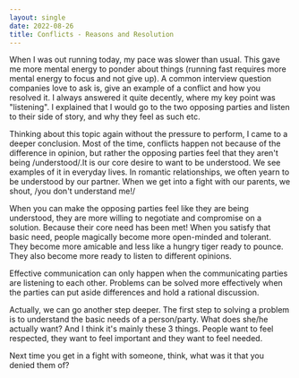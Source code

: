 ```yaml
---
layout: single
date: 2022-08-26
title: Conflicts - Reasons and Resolution
---
```

When I was out running today, my pace was slower than usual. This gave me more mental energy to ponder about things (running fast requires more mental energy to focus and not give up). A common interview question companies love to ask is, give an example of a conflict and how you resolved it. I always answered it quite decently, where my key point was "listening". I explained that I would go to the two opposing parties and listen to their side of story, and why they feel as such etc. 

Thinking about this topic again without the pressure to perform, I came to a deeper conclusion. Most of the time, conflicts happen not because of the difference in opinion, but rather the opposing parties feel that they aren't being /understood/.It is our core desire to want to be understood. We see examples of it in everyday lives. In romantic relationships, we often yearn to be understood by our partner. When we get into a fight with our parents, we shout, /you don't understand me!/ 

When you can make the opposing parties feel like they are being understood, they are more willing to negotiate and compromise on a solution. Because their core need has been met! When you satisfy that basic need, people magically become more open-minded and tolerant. They become more amicable and less like a hungry tiger ready to pounce. They also become more ready to listen to different opinions. 

Effective communication can only happen when the communicating parties are listening to each other. Problems can be solved more effectively when the parties can put aside differences and hold a rational discussion. 

Actually, we can go another step deeper. The first step to solving a problem is to understand the basic needs of a person/party. What does she/he actually want? And I think it's mainly these 3 things. People want to feel respected, they want to feel important and they want to feel needed. 

Next time you get in a fight with someone, think, what was it that you denied them of?  

